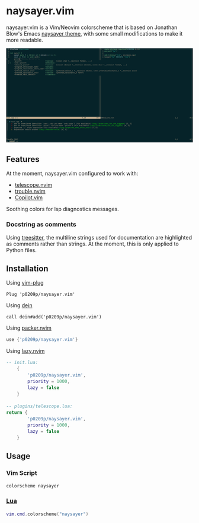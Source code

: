 # naysayer.vim
naysayer.vim is a Vim/Neovim colorscheme that is based on Jonathan Blow's Emacs [naysayer theme](https://youtu.be/HkVSTjWZXIU?t=3902), with some small modifications to make it more readable.

![plot](./assets/preview.png)

## Features
At the moment, naysayer.vim configured to work with:
- [telescope.nvim](https://github.com/nvim-telescope/telescope.nvim)
- [trouble.nvim](https://github.com/folke/trouble.nvim)
- [Copilot.vim](https://github.com/github/copilot.vim)

Soothing colors for lsp diagnostics messages.

### Docstring as comments
Using [treesitter](https://github.com/nvim-treesitter/nvim-treesitter), the multiline strings used for documentation are highlighted as comments rather than strings. At the moment, this is only applied to Python files.

## Installation
Using [vim-plug](https://github.com/junegunn/vim-plug)

```viml
Plug 'p0209p/naysayer.vim'
```

Using [dein](https://github.com/Shougo/dein.vim)

```viml
call dein#add('p0209p/naysayer.vim')
```

Using [packer.nvim](https://github.com/wbthomason/packer.nvim)

```lua
use {'p0209p/naysayer.vim'}
```

Using [lazy.nvim](https://github.com/folke/lazy.nvim)

```lua
-- init.lua:
    {
        'p0209p/naysayer.vim',
        priority = 1000,
        lazy = false
    }

-- plugins/telescope.lua:
return {
        'p0209p/naysayer.vim',
        priority = 1000,
        lazy = false
    }
```
## Usage
### Vim Script
```
colorscheme naysayer
```

### [Lua](https://www.lua.org)
```lua
vim.cmd.colorscheme("naysayer")
```


